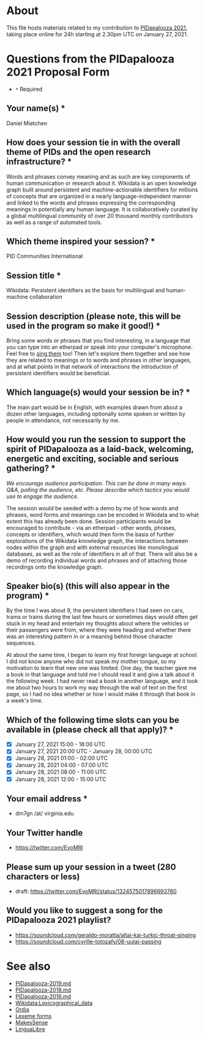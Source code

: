 # About

This file hosts materials related to my contribution to [PIDapalooza 2021](http://web.archive.org/web/20201106021021/https://www.pidapalooza.org/upcoming-festival), taking place online for 24h starting at 2.30pm UTC on January 27, 2021.

# Questions from the PIDapalooza 2021 Proposal Form
* ```*``` Required

## Your name(s) *

Daniel Mietchen

## How does your session tie in with the overall theme of PIDs and the open research infrastructure? *

Words and phrases convey meaning and as such are key components of human communication or research about it. Wikidata is an open knowledge graph built around persistent and machine-actionable identifiers for millions of concepts that are organized in a nearly language-independent manner and linked to the words and phrases expressing the corresponding meanings in potentially any human language. It is collaboratively curated by a global multilingual community of over 20 thousand monthly contributors as well as a range of automated tools.

## Which theme inspired your session? *

PID Communities International 

## Session title *

Wikidata: Persistent identifiers as the basis for multilingual and human-machine collaboration

## Session description (please note, this will be used in the program so make it good!) *

Bring some words or phrases that you find interesting, in a language that you can type into an etherpad or speak into your computer's microphone. Feel free to [sing them](https://commons.wikimedia.org/wiki/File:Citation_sound_effect_-_the_English_word_citation_sung_by_a_soprano_singer.wav) too! Then let's explore them together and see how they are related to meanings or to words and phrases in other languages, and at what points in that network of interactions the introduction of persistent identifiers would be beneficial.

## Which language(s) would your session be in? *

The main part would be in English, with examples drawn from about a dozen other languages, including optionally some spoken or written by people in attendance, not necessarily by me.

## How would you run the session to support the spirit of PIDapalooza as a laid-back, welcoming, energetic and exciting, sociable and serious gathering? *
*We encourage audience participation. This can be done in many ways: Q&A, polling the audience, etc. Please describe which tactics you would use to engage the audience.*

The session would be seeded with a demo by me of how words and phrases, word forms and meanings can be encoded in Wikidata and to what extent this has already been done. Session participants would be encouraged to contribute - via an etherpad - other words, phrases, concepts or identifiers, which would then form the basis of further explorations of the Wikidata knowledge graph, the interactions between nodes within the graph and with external resources like monolingual databases, as well as the role of identifiers in all of that. There will also be a demo of recording individual words and phrases and of attaching those recordings onto the knowledge graph.

## Speaker bio(s) (this will also appear in the program) *

By the time I was about 9, the persistent identifiers I had seen on cars, trams or trains during the last few hours or sometimes days would often get stuck in my head and entertain my thoughts about where the vehicles or their passengers were from, where they were heading and whether there was an interesting pattern in or a meaning behind those character sequences. 

At about the same time, I began to learn my first foreign language at school. I did not know anyone who did not speak my mother tongue, so my motivation to learn that new one was limited. One day, the teacher gave me a book in that language and told me I should read it and give a talk about it the following week. I had never read a book in another language, and it took me about two hours to work my way through the wall of text on the first page, so I had no idea whether or how I would make it through that book in a week's time. 

## Which of the following time slots can you be available in (please check all that apply)? *
* [x] January 27, 2021 15:00 - 18:00 UTC 
* [x] January 27, 2021 20:00 UTC - January 28, 00:00 UTC
* [x] January 28, 2021 01:00 - 02:00 UTC
* [x] January 28, 2021 04:00 - 07:00 UTC
* [x] January 28, 2021 08:00 - 11:00 UTC
* [x] January 28, 2021 12:00 - 15:00 UTC

## Your email address *
* dm7gn /at/ virginia.edu

## Your Twitter handle

* https://twitter.com/EvoMRI

## Please sum up your session in a tweet (280 characters or less)

* draft: https://twitter.com/EvoMRI/status/1324575017896693760

## Would you like to suggest a song for the PIDapalooza 2021 playlist?
* https://soundcloud.com/geraldo-moratta/altai-kai-turkic-throat-singing
* https://soundcloud.com/cyrille-totozafy/08-uutai-passing

# See also
* [PIDapalooza-2019.md](https://github.com/Daniel-Mietchen/events/edit/master/PIDapalooza-2019.md)
* [PIDapalooza-2018.md](https://github.com/Daniel-Mietchen/events/edit/master/PIDapalooza-2018.md)
* [PIDapalooza-2016.md](https://github.com/Daniel-Mietchen/events/edit/master/PIDapalooza-2016.md)
* [Wikidata:Lexicographical_data](https://www.wikidata.org/wiki/Wikidata:Lexicographical_data)
* [Ordia](https://ordia.toolforge.org/)
* [Lexeme forms](https://tools.wmflabs.org/lexeme-forms/)
* [MakesSense](https://machtsinn.toolforge.org/)
* [LinguaLibre](https://lingualibre.org/)
